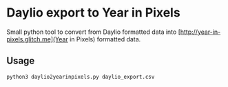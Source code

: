 # Daylio export to Year in Pixels

Small python tool to convert from Daylio formatted data into [http://year-in-pixels.glitch.me](Year in Pixels) formatted data.

## Usage

    python3 daylio2yearinpixels.py daylio_export.csv


